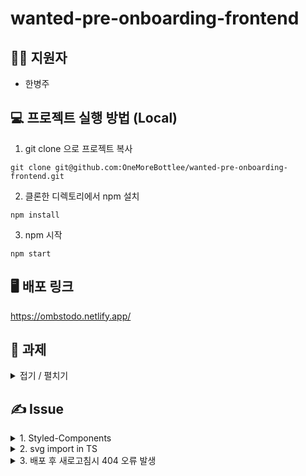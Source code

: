 # wanted-pre-onboarding-frontend

## 👨‍💻 지원자
- 한병주

## 💻 프로젝트 실행 방법 (Local)
1. git clone 으로 프로젝트 복사
```
git clone git@github.com:OneMoreBottlee/wanted-pre-onboarding-frontend.git
```
2. 클론한 디렉토리에서 npm 설치
```
npm install
```
3. npm 시작
```
npm start
```

## 🖥 배포 링크
https://ombstodo.netlify.app/

## 📝 과제
<details>
    <summary>접기 / 펼치기</summary>
    
### 1. 로그인 / 회원가입
- [x] /signup 경로에 회원가입 기능 개발
- [x] /signin 경로에 로그인 기능 개발
- [x] 페이지 안에 이메일 input, 비밀번호 input, 제출 button이 포함된 형태로 구성해주세요
    - [x] 이메일 input에 data-testid="email-input" 속성을 부여해주세요
    - [x] 패스워드 input에 data-testid="password-input" 속성을 부여해주세요
    - [x] 회원가입 페이지에는 회원가입 button에 data-testid="signup-button" 속성을 부여해주세요
    - [x] 로그인 페이지에는 로그인 button에 data-testid="signin-button" 속성을 부여해주세요
- [x] 두 페이지의 UI는 동일해도 무방합니다
- [x] 회원가입과 로그인 페이지의 버튼에 부여되는 test-id가 다른 것에 유의해주세요

Assignment 1
- [x] 회원가입과 로그인 페이지에 이메일과 비밀번호의 유효성 검사기능 구현
    - 이메일 조건: @ 포함  
    - 비밀번호 조건: 8자 이상
    - 이메일과 비밀번호의 유효성 검사 조건은 별도의 추가 조건 부여 없이 위의 조건대로만 진행해주세요 (e.g. 비밀번호 유효성 검사에 특수문자 포함 등의 새로운 조건을 추가하는 행위, 비밀번호 확인 조건을 추가하는 행위 등은 지양해주세요)
- [x] 입력된 이메일과 비밀번호가 유효성 검사를 통과하지 못한다면 button에 disabled 속성을 부여해주세요
- [x] 보안 상 실제 사용하고 계신 이메일과 패스워드말고 테스트용 이메일, 패스워드 사용을 권장드립니다.

Assignment 2
- [x] 회원가입 페이지에서 버튼을 클릭 시 회원가입을 진행하고 회원가입이 정상적으로 완료되었을 시 /signin 경로로 이동해주세요

Assignment 3
- [x] 로그인 페이지에서 버튼을 클릭 시, 로그인을 진행하고 로그인이 정상적으로 완료되었을 시 /todo 경로로 이동해주세요
    - [x] 로그인 API는 로그인이 성공했을 시 Response Body에 JWT를 포함해서 응답합니다.
    - [x] 응답받은 JWT는 로컬 스토리지에 저장해주세요

Assignment 4
- [x] 로그인 여부에 따른 리다이렉트 처리를 구현해주세요
    - [x] 로컬 스토리지에 토큰이 있는 상태로 /signin 또는 /signup 페이지에 접속한다면 /todo 경로로 리다이렉트 시켜주세요
    - [x] 로컬 스토리지에 토큰이 없는 상태로 /todo 페이지에 접속한다면 /signin 경로로 리다이렉트 시켜주세요

### 2. TODO LIST
Assignment 5
- [x] /todo경로에 접속하면 투두 리스트의 목록을 볼 수 있도록 해주세요
- [x] 목록에서는 TODO의 내용과 완료 여부가 표시되어야 합니다.
- [x] TODO의 완료 여부는 `<input type="checkbox" />`를 통해 표현해주세요
- [x] TODO는 `<li>` tag를 이용해 감싸주세요

```
<li>
  <label>
    <input type="checkbox" />
    <span>TODO 1</span>
  </label>
</li>
<li>
  <label>
    <input type="checkbox" />
    <span>TODO 2</span>
  </label>
</li>
```

Assignment 6
- [x] 리스트 페이지에 새로운 TODO를 입력할 수 있는 input과 추가 button을 만들어주세요
- [x] TODO 입력 input에는 data-testid="new-todo-input" 속성을 부여해주세요
- [x] TODO 추가 button에는 data-testid="new-todo-add-button" 속성을 부여해주세요
```
<input data-testid="new-todo-input" />
<button data-testid="new-todo-add-button">추가</button>
```
- [x] 추가 button을 클릭하면 입력 input의 내용이 새로운 TODO로 추가되도록 해주세요
- [x] TODO를 추가 한 뒤 새로고침을 해도 추가한 TODO가 목록에 보여야 합니다.

Assignment 7
- [x] TODO의 체크박스를 통해 완료 여부를 수정할 수 있도록 해주세요.

Assignment 8
- [x] TODO 우측에 수정버튼과 삭제 버튼을 만들어주세요
- [x] 수정 버튼에는 data-testid="modify-button" 속성을 부여해주세요
- [x] 삭제 버튼에는 data-testid="delete-button" 속성을 부여해주세요

```
<li>
  <label>
    <input type="checkbox" />
    <span>TODO 1</span>
  </label>
  <button data-testid="modify-button">수정</button>
  <button data-testid="delete-button">삭제</button>
</li>
```

Assignment 9
- [x] 투두 리스트의 삭제 기능을 구현해주세요
- [x] 투두 리스트의 TODO 우측의 삭제버튼을 누르면 해당 아이템이 삭제되도록 해주세요

Assignment 10
- [x] 투두 리스트의 수정 기능을 구현해주세요
    - [x] TODO 우측의 수정 버튼을 누르면 수정모드가 활성화 되도록 해주세요
    - [x] 수정모드에서는 TODO의 내용을 변경할 수 있어야 합니다.
    - [x] 수정모드에서는 TODO의 내용이 input창 안에 입력된 형태로 변경해주세요
        - [x] 수정 input창에는 data-testid="modify-input" 속성을 부여해주세요
    - [x] 수정모드에서는 TODO의 우측에 제출버튼과 취소버튼이 표시되게 해주세요
        - [x] 제출버튼에는 data-testid="submit-button" 속성을 부여해주세요
        - [x] 취소버튼에는 data-testid="cancel-button" 속성을 부여해주세요
    - [x] 제출버튼을 누르면 수정한 내용을 제출해서 내용이 업데이트 될 수 있도록 해주세요
    - [x] 취소버튼을 누르면 수정한 내용을 초기화 하고, 수정모드를 비활성화 해주세요

```
<input data-testid="modify-input" />
<button data-testid="submit-button">제출</button>
<button data-testid="cancel-button">취소</button>
```

</details>

## ✍ Issue
<details>
<summary>1. Styled-Components</summary>
    
### 상황
로직을 완성하고, 디자인 작업을 위해 평소 사용하던 스타일드 컴포넌트를 설치하는 과정에서 에러가 발생했다.
    
```
npm ERR! Cannot read properties of null (reading 'edgesOut')
```
    
### 해결
styled-components 깃허브의 issue에서 원인을 파악했다.  
최근 (230508) 릴리스된 새로운 버전에서 발생하는 문제일 수 있다는 내용이었다.  
최신 버전 대신 안정적인 버전을 설치해 에러를 해결했다.
    
</details>

<details>
<summary>2. svg import in TS</summary>
    
### 상황
메인 화면에 원티드 로고를 삽입하기 위해 범용성이 높은 svg 파일을 사용했다.  
애니메이션으로 로고 디자인 해보려는 이유와 사용해보지 않은 파일 형식에 시도하는 마음에서였다.  
(시간 여유가 생기면 애니메이션 추가 예정)  
    
평소 사용하던 png 와 같이 파일을 추가하고, 경로를 import 했는데 이게 왠걸 ?
    
```
type 'typeof import("*.svg")' is not assignable to type 'string'.ts(2322)
```
    
에러가 발생했다.
    
### 해결
Type Script에서 svg 파일에 대한 타입을 찾을 수 없다는 이유였다.
별도의 d.ts 파일을 생성해 svg 파일에 대한 타입을 지정하고, tsconfig.json 파일에서 webpack 설정을 추가해 에러를 해결했다.
    
custom.d.ts
```
declare module "*.svg" {
    const content: any;
    export default content;
}
```
    
tsconfig.json
```
...
"include": ["src", "src/custom.d.ts"]
```
    
</details>

<details>
<summary>3. 배포 후 새로고침시 404 오류 발생</summary>

### 상황
netlify로 배포 후 /signin 이나 /signup, /todo 페이지 새로고침을 하면 404 오류가 발생했다.  

spa 방식의 리액트는 index.html 파일 하나로 렌더링한다.  
브라우저는 서버로부터 index.html 로 렌더링한 페이지 위에 여러 컴포넌트를 렌더링하게 된다.
따라서 브라우저를 통해 /signin 이나 /todo 와 같은 url 요청이 서버에 전송되면 서버는 나한테 없는데 어쩌라고를 외치며 404 오류를 리턴한다.  
그러므로 서버에 url 요청이 오면 a를 보내줘 ! 와 같은 규칙을 정해 알려줘야 한다.  

### 해결
내가 배포한 netlify 에서는 _redirects 파일을 배포 디렉토리에 추가하면 리다이렉트 설정이 된다고 공식문서에 해결 방법을 제시한다.
https://docs.netlify.com/routing/redirects/#syntax-for-the-redirects-file

public 폴더에 _redirects 파일을 만들고 redirect를 원하는 url을 추가하면, 해당 url에 접속할때 발생하는 404 오류가 사라진다.

</details>

